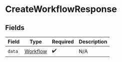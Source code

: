 # CreateWorkflowResponse


## Fields

| Field                                       | Type                                        | Required                                    | Description                                 |
| ------------------------------------------- | ------------------------------------------- | ------------------------------------------- | ------------------------------------------- |
| `data`                                      | [Workflow](../../models/shared/Workflow.md) | :heavy_check_mark:                          | N/A                                         |